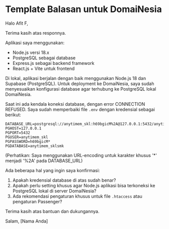 # Template Balasan untuk DomaiNesia

Halo Afit F,

Terima kasih atas responnya.

Aplikasi saya menggunakan:
- Node.js versi 18.x
- PostgreSQL sebagai database
- Express.js sebagai backend framework
- React.js + Vite untuk frontend

Di lokal, aplikasi berjalan dengan baik menggunakan Node.js 18 dan Supabase (PostgreSQL). Untuk deployment ke DomaiNesia, saya sudah menyesuaikan konfigurasi database agar terhubung ke PostgreSQL lokal DomaiNesia.

Saat ini ada kendala koneksi database, dengan error CONNECTION REFUSED. Saya sudah memperbaiki file `.env` dengan kredensial sebagai berikut:

```
DATABASE_URL=postgresql://anytimem_skl:h69bgicM%2A@127.0.0.1:5432/anytimem_sklsmk
PGHOST=127.0.0.1
PGPORT=5432
PGUSER=anytimem_skl
PGPASSWORD=h69bgicM*
PGDATABASE=anytimem_sklsmk
```

(Perhatikan: Saya menggunakan URL-encoding untuk karakter khusus '*' menjadi '%2A' pada DATABASE_URL)

Ada beberapa hal yang ingin saya konfirmasi:
1. Apakah kredensial database di atas sudah benar?
2. Apakah perlu setting khusus agar Node.js aplikasi bisa terkoneksi ke PostgreSQL lokal di server DomaiNesia?
3. Ada rekomendasi pengaturan khusus untuk file `.htaccess` atau pengaturan Passenger?

Terima kasih atas bantuan dan dukungannya.

Salam,
[Nama Anda]